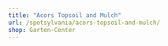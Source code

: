 ```yaml
---
title: "Acors Topsoil and Mulch"
url: /spotsylvania/acors-topsoil-and-mulch/
shop: Garten-Center
---
```

